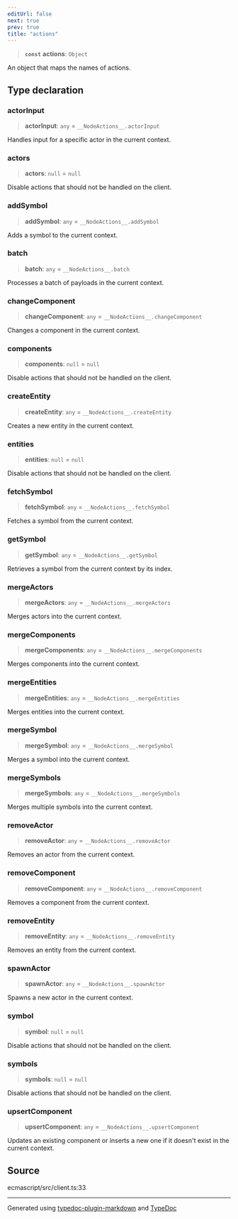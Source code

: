```yaml
---
editUrl: false
next: true
prev: true
title: "actions"
---
```


> **`const`** **actions**: `Object`

An object that maps the names of actions.

## Type declaration

### actorInput

> **actorInput**: `any` = `__NodeActions__.actorInput`

Handles input for a specific actor in the current context.

### actors

> **actors**: `null` = `null`

Disable actions that should not be handled on the client.

### addSymbol

> **addSymbol**: `any` = `__NodeActions__.addSymbol`

Adds a symbol to the current context.

### batch

> **batch**: `any` = `__NodeActions__.batch`

Processes a batch of payloads in the current context.

### changeComponent

> **changeComponent**: `any` = `__NodeActions__.changeComponent`

Changes a component in the current context.

### components

> **components**: `null` = `null`

Disable actions that should not be handled on the client.

### createEntity

> **createEntity**: `any` = `__NodeActions__.createEntity`

Creates a new entity in the current context.

### entities

> **entities**: `null` = `null`

Disable actions that should not be handled on the client.

### fetchSymbol

> **fetchSymbol**: `any` = `__NodeActions__.fetchSymbol`

Fetches a symbol from the current context.

### getSymbol

> **getSymbol**: `any` = `__NodeActions__.getSymbol`

Retrieves a symbol from the current context by its index.

### mergeActors

> **mergeActors**: `any` = `__NodeActions__.mergeActors`

Merges actors into the current context.

### mergeComponents

> **mergeComponents**: `any` = `__NodeActions__.mergeComponents`

Merges components into the current context.

### mergeEntities

> **mergeEntities**: `any` = `__NodeActions__.mergeEntities`

Merges entities into the current context.

### mergeSymbol

> **mergeSymbol**: `any` = `__NodeActions__.mergeSymbol`

Merges a symbol into the current context.

### mergeSymbols

> **mergeSymbols**: `any` = `__NodeActions__.mergeSymbols`

Merges multiple symbols into the current context.

### removeActor

> **removeActor**: `any` = `__NodeActions__.removeActor`

Removes an actor from the current context.

### removeComponent

> **removeComponent**: `any` = `__NodeActions__.removeComponent`

Removes a component from the current context.

### removeEntity

> **removeEntity**: `any` = `__NodeActions__.removeEntity`

Removes an entity from the current context.

### spawnActor

> **spawnActor**: `any` = `__NodeActions__.spawnActor`

Spawns a new actor in the current context.

### symbol

> **symbol**: `null` = `null`

Disable actions that should not be handled on the client.

### symbols

> **symbols**: `null` = `null`

Disable actions that should not be handled on the client.

### upsertComponent

> **upsertComponent**: `any` = `__NodeActions__.upsertComponent`

Updates an existing component or inserts a new one if it doesn't exist in the current context.

## Source

ecmascript/src/client.ts:33

***

Generated using [typedoc-plugin-markdown](https://www.npmjs.com/package/typedoc-plugin-markdown) and [TypeDoc](https://typedoc.org/)

